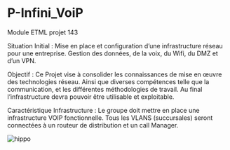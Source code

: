 # P-Infini_VoiP
Module ETML projet 143

Situation Initial :
Mise en place et configuration d’une infrastructure réseau pour une entreprise. Gestion des données, de la voix, du Wifi, du DMZ et d’un VPN.

Objectif : 
Ce Projet vise à consolider les connaissances de mise en œuvre des technologies réseau. Ainsi que diverses compétences telle que la communication, et les différentes méthodologies de travail. Au final l’infrastructure devra pouvoir être utilisable et exploitable.



Caractéristique Infrastructure :
Le groupe doit mettre en place une infrastructure VOIP fonctionnelle. Tous les VLANS (succursales) seront connectées à un routeur de distribution et un call Manager. 

![hippo](https://www.google.com/url?sa=i&url=http%3A%2F%2Fwww.cs2i.com%2Fproduits_reseau_lan.html&psig=AOvVaw3CTYIwhWd4ZxpyDPhZ2f6z&ust=1615036961000000&source=images&cd=vfe&ved=0CAIQjRxqFwoTCNia9tSfme8CFQAAAAAdAAAAABAJ)